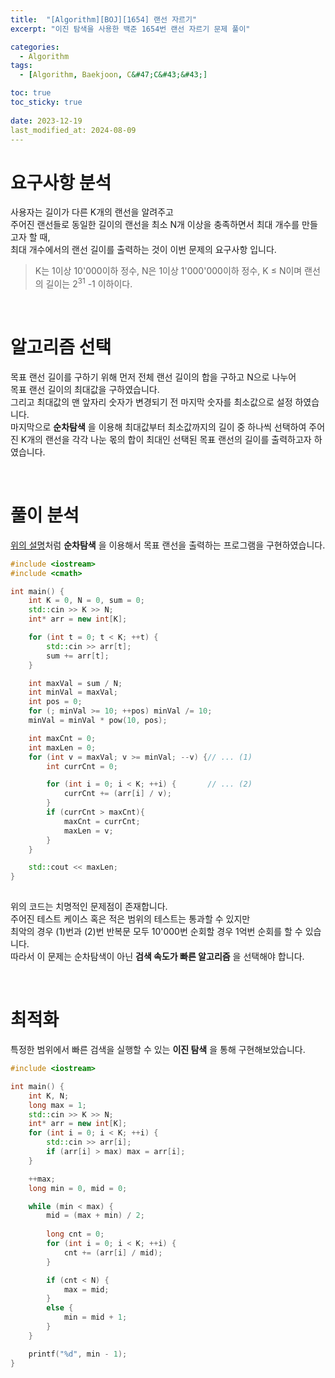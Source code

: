 ```yaml
---
title:  "[Algorithm][BOJ][1654] 랜선 자르기"
excerpt: "이진 탐색을 사용한 백준 1654번 랜선 자르기 문제 풀이"

categories:
  - Algorithm
tags:
  - [Algorithm, Baekjoon, C&#47;C&#43;&#43;]

toc: true
toc_sticky: true
 
date: 2023-12-19
last_modified_at: 2024-08-09
---
```


# 요구사항 분석
사용자는 길이가 다른 K개의 랜선을 알려주고<br/>
주어진 랜선들로 동일한 길이의 랜선을 최소 N개 이상을 충족하면서 최대 개수를 만들고자 할 때,<br/>
최대 개수에서의 랜선 길이를 출력하는 것이 이번 문제의 요구사항 입니다.<br/>
>K는 1이상 10'000이하 정수, N은 1이상 1'000'000이하 정수, K $\leq$ N이며 랜선의 길이는 2<sup>31</sup> -1 이하이다.

<br/>

# 알고리즘 선택
목표 랜선 길이를 구하기 위해 먼저 전체 랜선 길이의 합을 구하고 N으로 나누어  
목표 랜선 길이의 최대값을 구하였습니다.  
그리고 최대값의 맨 앞자리 숫자가 변경되기 전 마지막 숫자를 최소값으로 설정 하였습니다.  
마지막으로 __순차탐색__ 을 이용해 최대값부터 최소값까지의 길이 중 하나씩 선택하여 
주어진 K개의 랜선을 각각 나눈 몫의 합이 최대인 선택된 목표 랜선의 길이를 출력하고자 하였습니다.

<br/>

# 풀이 분석
[위의 설명](#알고리즘-선택)처럼 __순차탐색__ 을 이용해서 목표 랜선을 출력하는 프로그램을 구현하였습니다.
``` C++
#include <iostream>
#include <cmath>

int main() {
	int K = 0, N = 0, sum = 0;
	std::cin >> K >> N;
	int* arr = new int[K];

	for (int t = 0; t < K; ++t) {
		std::cin >> arr[t];
		sum += arr[t];
	}

	int maxVal = sum / N;
	int minVal = maxVal;
	int pos = 0;
	for (; minVal >= 10; ++pos) minVal /= 10;
	minVal = minVal * pow(10, pos);

	int maxCnt = 0;
	int maxLen = 0;
	for (int v = maxVal; v >= minVal; --v) {// ... (1)
		int currCnt = 0;

		for (int i = 0; i < K; ++i) {		// ... (2)
			currCnt += (arr[i] / v);
		}
		if (currCnt > maxCnt){
			maxCnt = currCnt;
			maxLen = v;
		}
	}

	std::cout << maxLen;
}
  
```
위의 코드는 치명적인 문제점이 존재합니다.  
주어진 테스트 케이스 혹은 적은 범위의 테스트는 통과할 수 있지만  
최악의 경우 (1)번과 (2)번 반복문 모두 10'000번 순회할 경우 1억번 순회를 할 수 있습니다.  
따라서 이 문제는 순차탐색이 아닌 __검색 속도가 빠른 알고리즘__ 을 선택해야 합니다.

<br/>


# 최적화
특정한 범위에서 빠른 검색을 실행할 수 있는 __이진 탐색__ 을 통해 구현해보았습니다.
```C++
#include <iostream>

int main() {
	int K, N;
	long max = 1;
	std::cin >> K >> N;
	int* arr = new int[K];
	for (int i = 0; i < K; ++i) {
		std::cin >> arr[i];
		if (arr[i] > max) max = arr[i];
	}

	++max;
	long min = 0, mid = 0;

	while (min < max) {
		mid = (max + min) / 2;
		
		long cnt = 0;
		for (int i = 0; i < K; ++i) {
			cnt += (arr[i] / mid);
		}

		if (cnt < N) {
			max = mid;
		}
		else {
			min = mid + 1;
		}
	}

	printf("%d", min - 1);
}
  
```

<br/>